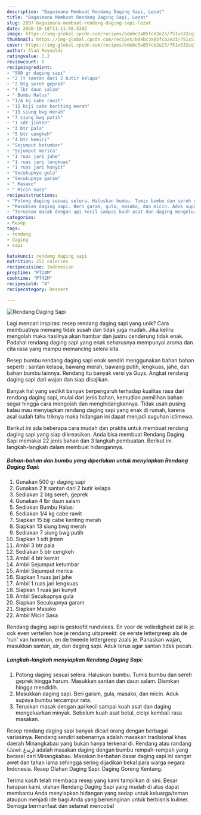 ```yaml
---
description: "Bagaimana Membuat Rendang Daging Sapi, Lezat"
title: "Bagaimana Membuat Rendang Daging Sapi, Lezat"
slug: 2897-bagaimana-membuat-rendang-daging-sapi-lezat
date: 2020-10-18T11:11:58.538Z
image: https://img-global.cpcdn.com/recipes/bdebc3a85fcb2e23/751x532cq70/rendang-daging-sapi-foto-resep-utama.jpg
thumbnail: https://img-global.cpcdn.com/recipes/bdebc3a85fcb2e23/751x532cq70/rendang-daging-sapi-foto-resep-utama.jpg
cover: https://img-global.cpcdn.com/recipes/bdebc3a85fcb2e23/751x532cq70/rendang-daging-sapi-foto-resep-utama.jpg
author: Alan Reynolds
ratingvalue: 3.2
reviewcount: 6
recipeingredient:
- "500 gr daging sapi"
- "2 lt santan dari 2 butir kelapa"
- "2 btg sereh geprek"
- "4 lbr daun salam"
- " Bumbu Halus"
- "1/4 kg cabe rawit"
- "15 biji cabe keriting merah"
- "13 siung bwg merah"
- "7 siung bwg putih"
- "1 sdt jinten"
- "3 btr pala"
- "5 btr cengkeh"
- "4 btr kemiri"
- "Sejumput ketumbar"
- "Sejumput merica"
- "1 ruas jari jahe"
- "1 ruas jari lengkuas"
- "1 ruas jari kunyit"
- "Secukupnya gula"
- "Secukupnya garam"
- " Masako"
- " Micin Sasa"
recipeinstructions:
- "Potong daging sesuai selera. Haluskan bumbu. Tumis bumbu dan sereh geprek hingga harum. Masukkan santan dan daun salam. Diamkan hingga mendidih."
- "Masukkan daging sapi. Beri garam, gula, masako, dan micin. Aduk supaya bumbu tercampur rata."
- "Teruskan masak dengan api kecil sampai kuah asat dan daging mengeluarkan minyak. Sebelum kuah asat betul, cicipi kembali rasa masakan."
categories:
- Resep
tags:
- rendang
- daging
- sapi

katakunci: rendang daging sapi 
nutrition: 255 calories
recipecuisine: Indonesian
preptime: "PT24M"
cooktime: "PT42M"
recipeyield: "4"
recipecategory: Dessert

---
```



![Rendang Daging Sapi](https://img-global.cpcdn.com/recipes/bdebc3a85fcb2e23/751x532cq70/rendang-daging-sapi-foto-resep-utama.jpg)

Lagi mencari inspirasi resep rendang daging sapi yang unik? Cara membuatnya memang tidak susah dan tidak juga mudah. Jika keliru mengolah maka hasilnya akan hambar dan justru cenderung tidak enak. Padahal rendang daging sapi yang enak seharusnya mempunyai aroma dan cita rasa yang mampu memancing selera kita.

Resep bumbu rendang daging sapi enak sendiri menggunakan bahan bahan seperti : santan kelapa, bawang merah, bawang putih, lengkuas, jahe, dan bahan bumbu lainnya. Rendang itu banyak versi ya Guys. Angkat rendang daging sapi dari wajan dan siap disajikan.

Banyak hal yang sedikit banyak berpengaruh terhadap kualitas rasa dari rendang daging sapi, mulai dari jenis bahan, kemudian pemilihan bahan segar hingga cara mengolah dan menghidangkannya. Tidak usah pusing kalau mau menyiapkan rendang daging sapi yang enak di rumah, karena asal sudah tahu triknya maka hidangan ini dapat menjadi suguhan istimewa.


Berikut ini ada beberapa cara mudah dan praktis untuk membuat rendang daging sapi yang siap dikreasikan. Anda bisa membuat Rendang Daging Sapi memakai 22 jenis bahan dan 3 langkah pembuatan. Berikut ini langkah-langkah dalam membuat hidangannya.

<!--inarticleads1-->

##### Bahan-bahan dan bumbu yang diperlukan untuk menyiapkan Rendang Daging Sapi:

1. Gunakan 500 gr daging sapi
1. Gunakan 2 lt santan dari 2 butir kelapa
1. Sediakan 2 btg sereh, geprek
1. Gunakan 4 lbr daun salam
1. Sediakan  Bumbu Halus:
1. Sediakan 1/4 kg cabe rawit
1. Siapkan 15 biji cabe keriting merah
1. Siapkan 13 siung bwg merah
1. Sediakan 7 siung bwg putih
1. Siapkan 1 sdt jinten
1. Ambil 3 btr pala
1. Sediakan 5 btr cengkeh
1. Ambil 4 btr kemiri
1. Ambil Sejumput ketumbar
1. Ambil Sejumput merica
1. Siapkan 1 ruas jari jahe
1. Ambil 1 ruas jari lengkuas
1. Siapkan 1 ruas jari kunyit
1. Ambil Secukupnya gula
1. Siapkan Secukupnya garam
1. Siapkan  Masako
1. Ambil  Micin Sasa


Rendang daging sapi is gestoofd rundvlees. En voor de volledigheid zal ik je ook even vertellen hoe je rendang uitspreekt: de eerste lettergreep als de &#39;run&#39; van homerun, en de tweede lettergreep zoals je. Panaskan wajan, masukkan santan, air, dan daging sapi. Aduk terus agar santan tidak pecah. 

<!--inarticleads2-->

##### Langkah-langkah menyiapkan Rendang Daging Sapi:

1. Potong daging sesuai selera. Haluskan bumbu. Tumis bumbu dan sereh geprek hingga harum. Masukkan santan dan daun salam. Diamkan hingga mendidih.
1. Masukkan daging sapi. Beri garam, gula, masako, dan micin. Aduk supaya bumbu tercampur rata.
1. Teruskan masak dengan api kecil sampai kuah asat dan daging mengeluarkan minyak. Sebelum kuah asat betul, cicipi kembali rasa masakan.


Resep rendang daging sapi banyak dicari orang dengan berbagai variasinya. Rendang sendiri sebenarnya adalah masakan tradisional khas daerah Minangkabau yang bukan hanya terkenal di. Rendang atau randang (Jawi: رندڠ) adalah masakan daging dengan bumbu rempah-rempah yang berasal dari Minangkabau. Masakan berbahan dasar daging sapi ini sangat awet dan tahan lama sehingga sering dijadikan bekal para warga negara Indonesia. Resep Olahan Daging Sapi: Daging Goreng Kentang. 

Terima kasih telah membaca resep yang kami tampilkan di sini. Besar harapan kami, olahan Rendang Daging Sapi yang mudah di atas dapat membantu Anda menyiapkan hidangan yang sedap untuk keluarga/teman ataupun menjadi ide bagi Anda yang berkeinginan untuk berbisnis kuliner. Semoga bermanfaat dan selamat mencoba!
